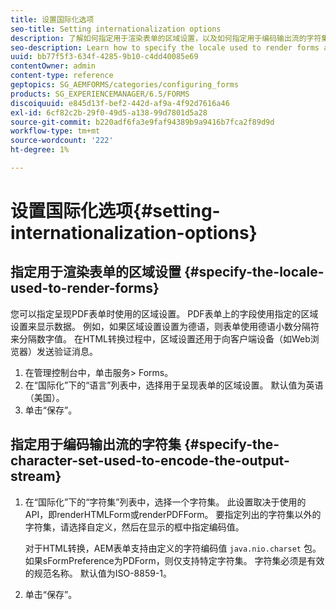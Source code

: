 ```yaml
---
title: 设置国际化选项
seo-title: Setting internationalization options
description: 了解如何指定用于渲染表单的区域设置，以及如何指定用于编码输出流的字符集。
seo-description: Learn how to specify the locale used to render forms and how to specify the character set used to encode the output stream.
uuid: bb77f5f3-634f-4285-9b10-c4dd40085e69
contentOwner: admin
content-type: reference
geptopics: SG_AEMFORMS/categories/configuring_forms
products: SG_EXPERIENCEMANAGER/6.5/FORMS
discoiquuid: e845d13f-bef2-442d-af9a-4f92d7616a46
exl-id: 6cf82c2b-29f0-49d5-a138-99d7801d5a28
source-git-commit: b220adf6fa3e9faf94389b9a9416b7fca2f89d9d
workflow-type: tm+mt
source-wordcount: '222'
ht-degree: 1%

---
```


# 设置国际化选项{#setting-internationalization-options}

## 指定用于渲染表单的区域设置 {#specify-the-locale-used-to-render-forms}

您可以指定呈现PDF表单时使用的区域设置。 PDF表单上的字段使用指定的区域设置来显示数据。 例如，如果区域设置设置为德语，则表单使用德语小数分隔符来分隔数字值。 在HTML转换过程中，区域设置还用于向客户端设备（如Web浏览器）发送验证消息。

1. 在管理控制台中，单击服务> Forms。
1. 在“国际化”下的“语言”列表中，选择用于呈现表单的区域设置。 默认值为英语（美国）。
1. 单击“保存”。

## 指定用于编码输出流的字符集 {#specify-the-character-set-used-to-encode-the-output-stream}

1. 在“国际化”下的“字符集”列表中，选择一个字符集。 此设置取决于使用的API，即renderHTMLForm或renderPDFForm。 要指定列出的字符集以外的字符集，请选择自定义，然后在显示的框中指定编码值。

   对于HTML转换，AEM表单支持由定义的字符编码值 `java.nio.charset` 包。 如果sFormPreference为PDForm，则仅支持特定字符集。 字符集必须是有效的规范名称。 默认值为ISO-8859-1。

1. 单击“保存”。
